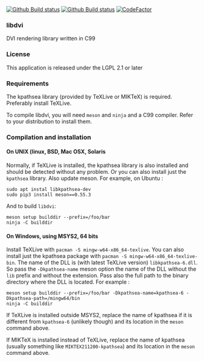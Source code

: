 [![Github Build status](https://github.com/vtorri/libdvi/actions/workflows/ci_linux.yml/badge.svg)](https://github.com/vtorri/libdvi/actions?query=workflow%3A%22GitHub+CI%22)
[![Github Build status](https://github.com/vtorri/libdvi/actions/workflows/ci_msys2.yml/badge.svg)](https://github.com/vtorri/libdvi/actions?query=workflow%3A%22GitHub+CI%22)
[![CodeFactor](https://www.codefactor.io/repository/github/vtorri/libdvi/badge)](https://www.codefactor.io/repository/github/vtorri/libdvi)

### libdvi

DVI rendering library written in C99

### License

This application is released under the LGPL 2.1 or later

### Requirements

The kpathsea library (provided by TeXLive or MIKTeX) is required.
Preferably install TeXLive.

To compile libdvi, you will need `meson` and `ninja` and a C99 compiler.
Refer to your distribution to install them.

### Compilation and installation

#### On UNIX (linux, BSD, Mac OSX, Solaris

Normally, if TeXLive is installed, the kpathsea library is also installed
and should be detected without any problem. Or you can also install just
the `kpathsea` library. Also update meson. For example, on Ubuntu :

```
sudo apt instal libkpathsea-dev
sudo pip3 install meson==0.55.3
```

And to build `libdvi`:

```
meson setup builddir --prefix=/foo/bar
ninja -C builddir
```

#### On Windows, using MSYS2, 64 bits

Install TeXLive with `pacman -S mingw-w64-x86_64-texlive`. You can also
install just the kpathsea package with `pacman -S mingw-w64-x86_64-texlive-bin`.
The name of the DLL is (with latest TeXLive version) `libkpathsea-6.dll`.
So pass the `-Dkpathsea-name` meson option the name of the DLL without
the `lib` prefix and without the extension. Pass also the full path to
the binary directory where the DLL is located. For example :

```
meson setup builddir --prefix=/foo/bar -Dkpathsea-name=kpathsea-6 -Dkpathsea-path=/mingw64/bin
ninja -C builddir
```

If TeXLive is installed outside MSYS2, replace the name of kpathsea
if it is different from `kpathsea-6` (unlikely though) and its location
in the `meson` command above.

If MIKTeX is installed instead of TeXLive, replace the name of kpathsea
(usually something like `MIKTEX211200-kpathsea`) and its location in the
`meson` command above.
